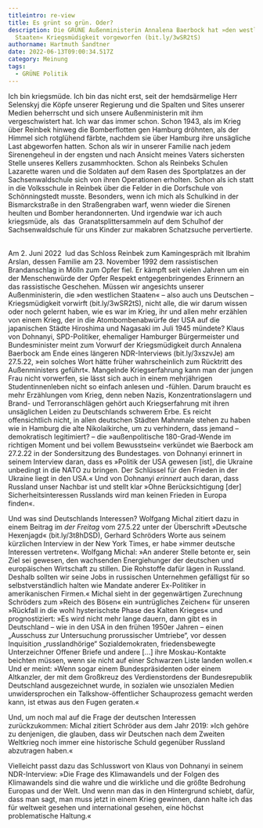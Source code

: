 ```yaml
---
titleintro: re-view
title: Es grünt so grün. Oder?
description: Die GRÜNE Außenministerin Annalena Baerbock hat »den westlichen
  Staaten« Kriegsmüdigkeit vorgeworfen (bit.ly/3wSR2tS)
authorname: Hartmuth Sandtner
date: 2022-06-13T09:00:34.517Z
category: Meinung
tags:
  - GRÜNE Politik
---
```

Ich bin kriegsmüde. Ich bin das nicht erst, seit der hemdsärmelige Herr Selenskyj die Köpfe unserer Regierung und die Spalten und Sites unserer Medien beherrscht und sich unsere Außenministerin mit ihm vergeschwistert hat. Ich war das immer schon. Schon 1943, als im Krieg über Reinbek hinweg die Bomberflotten gen Hamburg dröhnten, als der Himmel sich rotglühend färbte, nachdem sie über Hamburg ihre unsägliche Last abgeworfen hatten. Schon als wir in unserer Familie nach jedem Sirenengeheul in der engsten und nach Ansicht meines Vaters sichersten Stelle unseres Kellers zusammhockten. Schon als Reinbeks Schulen Lazarette waren und die Soldaten auf dem Rasen des Sportplatzes an der Sachsenwaldschule sich von ihren Operationen erholten. Schon als ich statt in die Volksschule in Reinbek über die Felder in die Dorfschule von Schönningstedt musste. Besonders, wenn ich mich als Schulkind in der Bismarckstraße in den Straßengraben warf, wenn wieder die Sirenen heulten und Bomber herandonnerten. Und irgendwie war ich auch kriegsmüde, als  das  Granatsplittersammeln auf dem Schulhof der Sachsenwaldschule für uns Kinder zur makabren Schatzsuche pervertierte.  

Am 2. Juni 2022  lud das Schloss Reinbek zum Kamingespräch mit Ibrahim Arslan, dessen Familie am 23. November 1992 dem rassistischen Brandanschlag in Mölln zum Opfer fiel. Er kämpft seit vielen Jahren um ein der Menschenwürde der Opfer Respekt entgegenbringendes Erinnern an das rassistische Geschehen. Müssen wir angesichts unserer Außenministerin, die »den westlichen Staaten« – also auch uns Deutschen – Kriegsmüdigkeit vorwirft (bit.ly/3wSR2tS), nicht alle, die wir darum wissen oder noch gelernt haben, wie es war im Krieg, ihr und allen mehr erzählen von einem Krieg, der in die Atombombenabwürfe der USA auf die japanischen Städte Hiroshima und Nagasaki im Juli 1945 mündete? Klaus von Dohnanyi, SPD-Politiker, ehemaliger Hamburger Bürgermeister und Bundesminister meint zum Vorwurf der Kriegsmüdigkeit durch Annalena Baerbock am Ende eines längeren NDR-Interviews (bit.ly/3xszvJe) am 27.5.22, »ein solches Wort hätte früher wahrscheinlich zum Rücktritt des Außenministers geführt«. Mangelnde Kriegserfahrung kann man der jungen Frau nicht vorwerfen, sie lässt sich auch in einem mehrjährigen Studentinnenleben nicht so einfach anlesen und -fühlen. Darum braucht es mehr Erzählungen vom Krieg, denn neben Nazis, Konzentrationslagern und Brand- und Terroranschlägen gehört auch Kriegserfahrung mit ihren unsäglichen Leiden zu Deutschlands schwerem Erbe. Es reicht offensichtlich nicht, in allen deutschen Städten Mahnmale stehen zu haben wie in Hamburg die alte Nikolaikirche, um zu verhindern, dass jemand – demokratisch legitimiert? – die »außenpolitische 180-Grad-Wende im richtigen Moment und bei vollem Bewusstsein« verkündet wie Baerbock am 27.2.22 in der Sondersitzung des Bundestages. von Dohnanyi erinnert in seinem Interview daran, dass es »Politik der USA gewesen \[ist], die Ukraine unbedingt in die NATO zu bringen. Der Schlüssel für den Frieden in der Ukraine liegt in den USA.« Und von Dohnanyi *erinnert* auch daran, dass Russland unser Nachbar ist und stellt klar »Ohne Berücksichtigung \[der] Sicherheitsinteressen Russlands wird man keinen Frieden in Europa finden«. 

Und was sind Deutschlands Interessen? Wolfgang Michal zitiert dazu in einem Beitrag im *der Freitag* vom 27.5.22 unter der Überschrift »Deutsche Hexenjagd« (bit.ly/3t8hDSD), Gerhard Schröders Worte aus seinem kürzlichen Interview in der New York Times, er habe »immer deutsche Interessen vertreten«. Wolfgang Michal: »An anderer Stelle betonte er, sein Ziel sei gewesen, den wachsenden Energiehunger der deutschen und europäischen Wirtschaft zu stillen. Die Rohstoffe dafür lägen in Russland. Deshalb sollten wir seine Jobs in russischen Unternehmen gefälligst für so selbstverständlich halten wie Mandate anderer Ex-Politiker in amerikanischen Firmen.« Michal sieht in der gegenwärtigen Zurechnung Schröders zum »Reich des Bösen« ein »untrügliches Zeichen« für unseren »Rückfall in die wohl hysterischste Phase des Kalten Krieges« und prognostiziert: »Es wird nicht mehr lange dauern, dann gibt es in Deutschland – wie in den USA in den frühen 1950er Jahren – einen „Ausschuss zur Untersuchung prorussischer Umtriebe“, vor dessen Inquisition „russlandhörige“ Sozialdemokraten, friedensbewegte Unterzeichner Offener Briefe und andere \[...] ihre Moskau-Kontakte beichten müssen, wenn sie nicht auf einer Schwarzen Liste landen wollen.« Und er meint: »Wenn sogar einem Bundespräsidenten oder einem Altkanzler, der mit dem Großkreuz des Verdienstordens der Bundesrepublik Deutschland ausgezeichnet wurde, in sozialen wie unsozialen Medien unwidersprochen ein Talkshow-öffentlicher Schauprozess gemacht werden kann, ist etwas aus den Fugen geraten.« 

Und, um noch mal auf die Frage der deutschen Interessen zurückzukommen: Michal zitiert Schröder aus dem Jahr 2019: »Ich gehöre zu denjenigen, die glauben, dass wir Deutschen nach dem Zweiten Weltkrieg noch immer eine historische Schuld gegenüber Russland abzutragen haben.« 

Vielleicht passt dazu das Schlusswort von Klaus von Dohnanyi in seinem NDR-Interview: »Die Frage des Klimawandels und der Folgen des Klimawandels sind die wahre und die wirkliche und die größte Bedrohung Europas und der Welt. Und wenn man das in den Hintergrund schiebt, dafür, dass man sagt, man muss jetzt in einem Krieg gewinnen, dann halte ich das für weltweit gesehen und international gesehen, eine höchst problematische Haltung.«